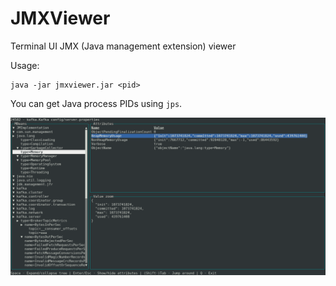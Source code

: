 # JMXViewer
Terminal UI JMX (Java management extension) viewer

Usage:
```shell
java -jar jmxviewer.jar <pid>
```

You can get Java process PIDs using `jps`.

![screenshot](doc/screen.png "Screenshot")

